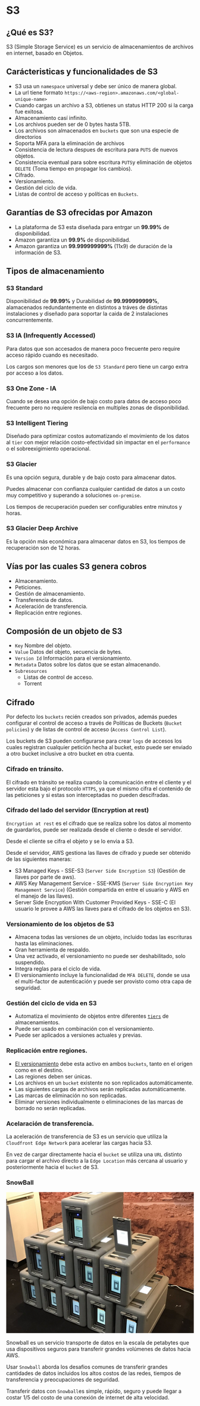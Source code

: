 # S3

## ¿Qué es S3?

S3 (Simple Storage Service) es un servicio de almacenamientos de archivos en internet, basado en Objetos.

## Carácteristicas y funcionalidades de S3

* S3 usa un `namespace` universal y debe ser único de manera global.
* La url tiene formato `https://<aws-region>.amazonaws.com/<global-unique-name>`
* Cuando cargas un archivo a S3, obtienes un status HTTP 200 si la carga fue exitosa.
* Almacenamiento casí infinito.
* Los archivos pueden ser de 0 bytes hasta 5TB.
* Los archivos son almacenados en `buckets` que son una especie de directorios
* Soporta MFA para la eliminación de archivos 
* Consistencia de lectura despues de escritura para `PUTS` de nuevos objetos.
* Consistencia eventual para sobre escritura `PUTS`y eliminación de objetos `DELETE` (Toma tiempo en propagar los cambios). 
* Cifrado.
* Versionamiento.
* Gestión del ciclo de vida.
* Listas de control de acceso y políticas en `Buckets`.

## Garantías de S3 ofrecidas por Amazon

* La plataforma de S3 esta diseñada para entrgar un **99.99%** de disponibilidad.
* Amazon garantiza un **99.9%** de disponibilidad.
* Amazon garantiza un **99.999999999%** (11x9) de duración de la información de S3.

## Tipos de almacenamiento

### S3 Standard

Disponibilidad de **99.99%** y Durabilidad de **99.999999999%**, alamacenados redundantemente en distintos a tráves de distintas instalaciones y diseñado para soportar la caida de 2 instalaciones concurrentemente.

### S3 IA (Infrequently Accessed)

Para datos que son accesados de manera poco frecuente pero require acceso rápido cuando es necesitado.

Los cargos son menores que los de `S3 Standard` pero tiene un cargo extra por acceso a los datos.

### S3 One Zone - IA 

Cuando se desea una opción de bajo costo para datos de acceso poco frecuente  pero no requiere resilencia en multiples zonas de disponibilidad.

### S3 Intelligent Tiering

Diseñado para optimizar costos automatizando el movimiento de los datos al `tier` con mejor relación costo-efectividad sin impactar en el `performance` o el sobreexigimiento operacional.

### S3 Glacier

Es una opción segura, durable y de bajo costo para almacenar datos.

Puedes almacenar con confianza cualquier cantidad de datos a un costo muy competitivo y superando a soluciones `on-premise`.

Los tiempos de recuperación pueden ser configurables entre minutos y horas.

### S3 Glacier Deep Archive

Es la opción más económica para almacenar datos en S3, los tiempos de recuperación son de 12 horas.


## Vías por las cuales S3 genera cobros

* Almacenamiento.
* Peticiones.
* Gestión de almacenamiento.
* Transferencia de datos.
* Aceleración de transferencia.
* Replicación entre regiones.


## Composión de un objeto de S3

- `Key` Nombre del objeto.
- `Value` Datos del objeto, secuencia de bytes.
- `Version Id` Información para el versionamiento.
- `Metadata` Datos sobre los datos que se estan almacenando.
- `Subresources` 
  - Listas de control de acceso.
  - Torrent

## Cifrado 

Por defecto los `buckets` recién creados son privados, además puedes configurar el control de acceso a través de Políticas de Buckets (`Bucket policies`) y de listas de control de acceso (`Access Control List`).

Los buckets de S3 pueden configurarse para crear `logs` de accesos los cuales registran cualquier petición hecha al bucket, esto puede ser enviado a otro bucket inclusive a otro bucket en otra cuenta.

### Cifrado en tránsito.

El cifrado en tránsito se realiza cuando la comunicación entre el cliente y el servidor esta bajo el protocolo `HTTPS`, ya que el mismo cifra el contenido de las peticiones y si estas son interceptadas no pueden descifradas.

### Cifrado del lado del servidor (Encryption at rest)

`Encryption at rest` es el cifrado que se realiza sobre los datos al momento de guardarlos, puede ser realizada desde el cliente o desde el servidor.

Desde el cliente se cifra el objeto y se lo envia a S3.

Desde el servidor, AWS gestiona las llaves de cifrado y puede ser obtenido de las siguientes maneras:
  * S3 Managed Keys - SSE-S3 (`Server Side Encryption S3`) (Gestión de llaves por parte de aws).
  * AWS Key Management Service - SSE-KMS (`Server Side Encryption Key Management Service`) (Gestión compartida en entre el usuario y AWS en el manejo de las llaves).
  * Server Side Encryption With Customer Provided Keys - SSE-C (El usuario le provee a AWS las llaves para el cifrado de los objetos en S3).

### Versionamiento de los objetos de S3

* Almacena todas las versiones de un objeto, incluido todas las escrituras hasta las eliminaciones.
* Gran herramienta de respaldo.
* Una vez activado, el versionamiento no puede ser deshabilitado, solo suspendido.
* Integra reglas para el ciclo de vida.
* El versionamiento incluye la funcionalidad de `MFA DELETE`, donde se usa el multi-factor de autenticación y puede ser provisto como otra capa de seguridad.

### Gestión del ciclo de vida en S3

* Automatiza el movimiento de objetos entre diferentes [`tiers`](#Tipos-de-almacenamiento) de almacenamientos.
* Puede ser usado en combinación con el versionamiento.
* Puede ser aplicados a versiones actuales y previas.

### Replicación entre regiones.

* [El versionamiento](#versionamiento-de-los-objetos-de-s3) debe esta activo en ambos `buckets`, tanto en el origen como en el destino.
* Las regiones deben ser únicas.
* Los archivos en un `bucket` existente no son replicados automáticamente.
* Las siguientes cargas de archivos serán replicadas automáticamente.
* Las marcas de eliminación no son replicadas.
* Eliminar versiones individualmente o eliminaciones de las marcas de borrado no serán replicadas.

### Acelaración de transferencia.

La aceleración de transferencia de S3 es un servicio que utiliza la `Cloudfront Edge Network` para acelerar las cargas hacia S3.

En vez de cargar directamente hacia el `bucket` se utiliza una `URL` distinto para cargar el archivo directo a la `Edge Location` más cercana al usuario y posteriormente hacia el `bucket` de S3.

### SnowBall

![snowball](snowball_box.jpeg)

Snowball es un servicio transporte de datos en la escala de petabytes que usa dispositivos seguros para transferir grandes volúmenes de datos hacia AWS.

Usar `Snowball` aborda los desafios comunes de transferir grandes cantidades de datos incluidos los altos costos de las redes, tiempos de transferencia y preocupaciones de seguridad.

Transferir datos con `Snowball`es simple, rápido, seguro y puede llegar a costar 1/5 del costo de una conexión de internet de alta velocidad.